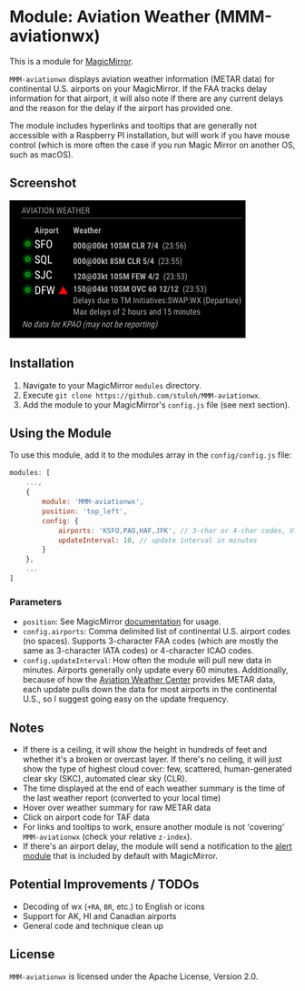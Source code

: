 # Module: Aviation Weather (MMM-aviationwx)

This is a module for <a href="https://github.com/MichMich/MagicMirror">MagicMirror</a>.

`MMM-aviationwx` displays aviation weather information (METAR data) for continental U.S. airports on your MagicMirror. If
the FAA tracks delay information for that airport, it will also note if there are any current delays and the reason for the delay if the airport has provided one.

The module includes hyperlinks and tooltips that are generally not accessible with a Raspberry PI installation, but will work if you have mouse control (which is more often the case if you run Magic Mirror on another OS, such as macOS).

## Screenshot

![screenshow](preview.png)

## Installation

1. Navigate to your MagicMirror `modules` directory.
2. Execute `git clone https://github.com/stuloh/MMM-aviationwx`.
3. Add the module to your MagicMirror's `config.js` file (see next section).

## Using the Module

To use this module, add it to the modules array in the `config/config.js` file:

```javascript
modules: [
    ...,
	{
        module: 'MMM-aviationwx',
        position: 'top_left',
        config: {
            airports: 'KSFO,PAO,HAF,JFK', // 3-char or 4-char codes, U.S. only
            updateInterval: 10, // update interval in minutes
		}
	},
	...
]
```
### Parameters

* `position`: See MagicMirror <a href="https://github.com/MichMich/MagicMirror#modules">documentation</a> for usage.
* `config.airports`: Comma delimited list of continental U.S. airport codes (no spaces). Supports 3-character FAA codes (which are mostly the same as 3-character IATA codes) or 4-character ICAO codes. 
* `config.updateInterval`: How often the module will pull new data in minutes. Airports generally only update every 60 minutes. Additionally, because of how the <a href="https://aviationweather.gov">Aviation Weather Center</a> provides METAR data, each update pulls down the data for most airports in the continental U.S., so I suggest going easy on the update frequency.

## Notes

* If there is a ceiling, it will show the height in hundreds of feet and whether it's a broken or overcast layer. If there's no ceiling, it will just show the type of highest cloud cover: few, scattered, human-generated clear sky (SKC), automated clear sky (CLR). 
* The time displayed at the end of each weather summary is the time of the last weather report (converted to your local time)
* Hover over weather summary for raw METAR data
* Click on airport code for TAF data
* For links and tooltips to work, ensure another module is not 'covering' `MMM-aviationwx` (check your relative `z-index`).
* If there's an airport delay, the module will send a notification to the <a href="https://github.com/MichMich/MagicMirror/tree/develop/modules/default/alert">alert module</a> that is included by default with MagicMirror.

## Potential Improvements / TODOs

* Decoding of wx (`+RA`, `BR`, etc.) to English or icons
* Support for AK, HI and Canadian airports
* General code and technique clean up

## License

`MMM-aviationwx` is licensed under the Apache License, Version 2.0.